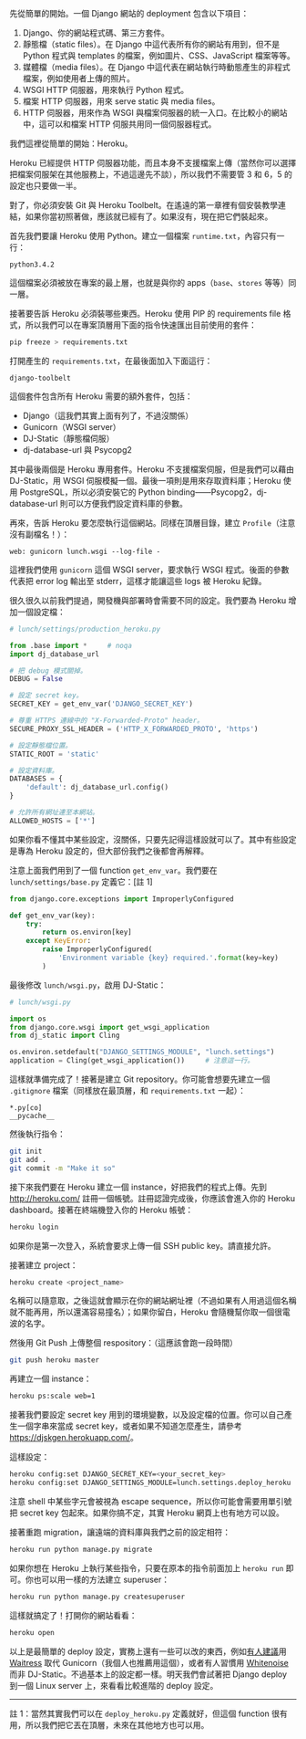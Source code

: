 先從簡單的開始。一個 Django 網站的 deployment 包含以下項目：

1. Django、你的網站程式碼、第三方套件。
2. 靜態檔（static files）。在 Django 中這代表所有你的網站有用到，但不是 Python 程式與 templates 的檔案，例如圖片、CSS、JavaScript 檔案等等。
3. 媒體檔（media files）。在 Django 中這代表在網站執行時動態產生的非程式檔案，例如使用者上傳的照片。
4. WSGI HTTP 伺服器，用來執行 Python 程式。
5. 檔案 HTTP 伺服器，用來 serve static 與 media files。
6. HTTP 伺服器，用來作為 WSGI 與檔案伺服器的統一入口。在比較小的網站中，這可以和檔案 HTTP 伺服共用同一個伺服器程式。

我們這裡從簡單的開始：Heroku。

Heroku 已經提供 HTTP 伺服器功能，而且本身不支援檔案上傳（當然你可以選擇把檔案伺服架在其他服務上，不過這邊先不談），所以我們不需要管 3 和 6，5 的設定也只要做一半。

對了，你必須安裝 Git 與 Heroku Toolbelt。在遙遠的第一章裡有個安裝教學連結，如果你當初照著做，應該就已經有了。如果沒有，現在把它們裝起來。

首先我們要讓 Heroku 使用 Python。建立一個檔案 `runtime.txt`，內容只有一行：

```
python3.4.2
```

這個檔案必須被放在專案的最上層，也就是與你的 apps（`base`、`stores` 等等）同一層。

接著要告訴 Heroku 必須裝哪些東西。Heroku 使用 PIP 的 requirements file 格式，所以我們可以在專案頂層用下面的指令快速匯出目前使用的套件：

```bash
pip freeze > requirements.txt
```

打開產生的 `requirements.txt`，在最後面加入下面這行：

```
django-toolbelt
```

這個套件包含所有 Heroku 需要的額外套件，包括：

* Django（這我們其實上面有列了，不過沒關係）
* Gunicorn（WSGI server）
* DJ-Static（靜態檔伺服）
* dj-database-url 與 Psycopg2

其中最後兩個是 Heroku 專用套件。Heroku 不支援檔案伺服，但是我們可以藉由 DJ-Static，用 WSGI 伺服模擬一個。最後一項則是用來存取資料庫；Heroku 使用 PostgreSQL，所以必須安裝它的 Python binding——Psycopg2，dj-database-url 則可以方便我們設定資料庫的參數。

再來，告訴 Heroku 要怎麼執行這個網站。同樣在頂層目錄，建立 `Profile`（注意沒有副檔名！）：

```
web: gunicorn lunch.wsgi --log-file -
```

這裡我們使用 `gunicorn` 這個 WSGI server，要求執行 WSGI 程式。後面的參數代表把 error log 輸出至 stderr，這樣才能讓這些 logs 被 Heroku 紀錄。

很久很久以前我們提過，開發機與部署時會需要不同的設定。我們要為 Heroku 增加一個設定檔：

```python
# lunch/settings/production_heroku.py

from .base import *     # noqa
import dj_database_url

# 把 debug 模式關掉。
DEBUG = False

# 設定 secret key。
SECRET_KEY = get_env_var('DJANGO_SECRET_KEY')

# 尊重 HTTPS 連線中的 "X-Forwarded-Proto" header。
SECURE_PROXY_SSL_HEADER = ('HTTP_X_FORWARDED_PROTO', 'https')

# 設定靜態檔位置。
STATIC_ROOT = 'static'

# 設定資料庫。
DATABASES = {
    'default': dj_database_url.config()
}

# 允許所有網址連至本網站。
ALLOWED_HOSTS = ['*']
```

如果你看不懂其中某些設定，沒關係，只要先記得這樣設就可以了。其中有些設定是專為 Heroku 設定的，但大部份我們之後都會再解釋。

注意上面我們用到了一個 function `get_env_var`。我們要在 `lunch/settings/base.py` 定義它：[註 1]

```python
from django.core.exceptions import ImproperlyConfigured

def get_env_var(key):
    try:
        return os.environ[key]
    except KeyError:
        raise ImproperlyConfigured(
            'Environment variable {key} required.'.format(key=key)
        )
```

最後修改 `lunch/wsgi.py`，啟用 DJ-Static：

```python
# lunch/wsgi.py

import os
from django.core.wsgi import get_wsgi_application
from dj_static import Cling

os.environ.setdefault("DJANGO_SETTINGS_MODULE", "lunch.settings")
application = Cling(get_wsgi_application())     # 注意這一行。
```

這樣就準備完成了！接著是建立 Git repository。你可能會想要先建立一個 `.gitignore` 檔案（同樣放在最頂層，和 `requirements.txt` 一起）：

```
*.py[co]
__pycache__
```

然後執行指令：

```bash
git init
git add .
git commit -m "Make it so"
```

接下來我們要在 Heroku 建立一個 instance，好把我們的程式上傳。先到 <http://heroku.com/> 註冊一個帳號。註冊認證完成後，你應該會進入你的 Heroku dashboard。接著在終端機登入你的 Heroku 帳號：

```bash
heroku login
```

如果你是第一次登入，系統會要求上傳一個 SSH public key。請直接允許。

接著建立 project：

```bash
heroku create <project_name>
```

名稱可以隨意取，之後這就會顯示在你的網站網址裡（不過如果有人用過這個名稱就不能再用，所以還滿容易撞名）；如果你留白，Heroku 會隨機幫你取一個很電波的名字。

然後用 Git Push 上傳整個 respository：（這應該會跑一段時間）

```bash
git push heroku master
```

再建立一個 instance：

```bash
heroku ps:scale web=1
```

接著我們要設定 secret key 用到的環境變數，以及設定檔的位置。你可以自己產生一個字串來當成 secret key，或者如果不知道怎麼產生，請參考 <https://djskgen.herokuapp.com/>。

這樣設定：

```bash
heroku config:set DJANGO_SECRET_KEY=<your_secret_key>
heroku config:set DJANGO_SETTINGS_MODULE=lunch.settings.deploy_heroku
```

注意 shell 中某些字元會被視為 escape sequence，所以你可能會需要用單引號把 secret key 包起來。如果你搞不定，其實 Heroku 網頁上也有地方可以設。

接著重跑 migration，讓遠端的資料庫與我們之前的設定相符：

```bash
heroku run python manage.py migrate
```

如果你想在 Heroku 上執行某些指令，只要在原本的指令前面加上 `heroku run` 即可。你也可以用一樣的方法建立 superuser：

```bash
heroku run python manage.py createsuperuser
```

這樣就搞定了！打開你的網站看看：

```bash
heroku open
```

以上是最簡單的 deploy 設定，實務上還有一些可以改的東西，例如[有人建議](http://blog.etianen.com/blog/2014/01/19/gunicorn-heroku-django/)用 [Waitress](https://github.com/Pylons/waitress) 取代 Gunicorn（我個人也推薦用這個），或者有人習慣用 [Whitenoise](http://whitenoise.evans.io/en/latest/) 而非 DJ-Static。不過基本上的設定都一樣。明天我們會試著把 Django deploy 到一個 Linux server 上，來看看比較進階的 deploy 設定。

---

註 1：當然其實我們可以在 `deploy_heroku.py` 定義就好，但這個 function 很有用，所以我們把它丟在頂層，未來在其他地方也可以用。
